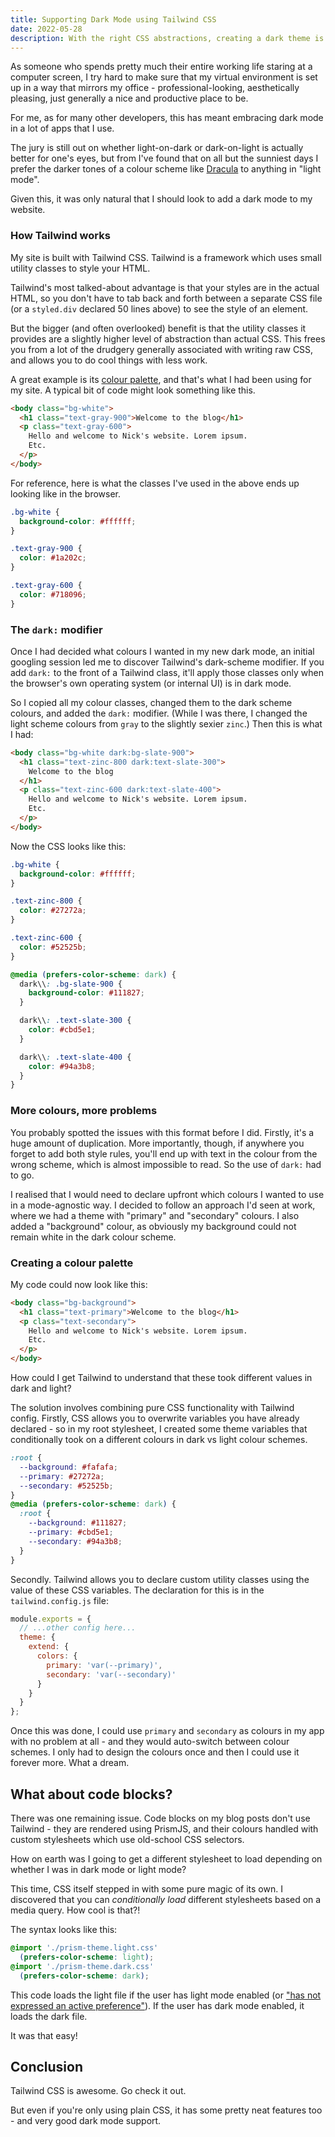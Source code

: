 ```yaml
---
title: Supporting Dark Mode using Tailwind CSS
date: 2022-05-28
description: With the right CSS abstractions, creating a dark theme is easy.
---
```


As someone who spends pretty much their entire working life staring at a computer screen, I try hard to make sure that my virtual environment is set up in a way that mirrors my office - professional-looking, aesthetically pleasing, just generally a nice and productive place to be.

For me, as for many other developers, this has meant embracing dark mode in a lot of apps that I use.

The jury is still out on whether light-on-dark or dark-on-light is actually better for one's eyes, but from I've found that on all but the sunniest days I prefer the darker tones of a colour scheme like [Dracula](https://www.draculatheme.com) to anything in "light mode".

Given this, it was only natural that I should look to add a dark mode to my website.

### How Tailwind works

My site is built with Tailwind CSS. Tailwind is a framework which uses small utility classes to style your HTML.

Tailwind's most talked-about advantage is that your styles are in the actual HTML, so you don't have to tab back and forth between a separate CSS file (or a `styled.div` declared 50 lines above) to see the style of an element.

But the bigger (and often overlooked) benefit is that the utility classes it provides are a slightly higher level of abstraction than actual CSS. This frees you from a lot of the drudgery generally associated with writing raw CSS, and allows you to do cool things with less work.

A great example is its [colour palette](https://tailwindcss.com/docs/customizing-colors), and that's what I had been using for my site. A typical bit of code might look something like this.

```html
<body class="bg-white">
  <h1 class="text-gray-900">Welcome to the blog</h1>
  <p class="text-gray-600">
    Hello and welcome to Nick's website. Lorem ipsum.
    Etc.
  </p>
</body>
```

For reference, here is what the classes I've used in the above ends up looking like in the browser.

```css
.bg-white {
  background-color: #ffffff;
}

.text-gray-900 {
  color: #1a202c;
}

.text-gray-600 {
  color: #718096;
}
```

### The `dark:` modifier

Once I had decided what colours I wanted in my new dark mode, an initial googling session led me to discover Tailwind's dark-scheme modifier. If you add `dark:` to the front of a Tailwind class, it'll apply those classes only when the browser's own operating system (or internal UI) is in dark mode.

So I copied all my colour classes, changed them to the dark scheme colours, and added the `dark:` modifier. (While I was there, I changed the light scheme colours from `gray` to the slightly sexier `zinc`.) Then this is what I had:

```html
<body class="bg-white dark:bg-slate-900">
  <h1 class="text-zinc-800 dark:text-slate-300">
    Welcome to the blog
  </h1>
  <p class="text-zinc-600 dark:text-slate-400">
    Hello and welcome to Nick's website. Lorem ipsum.
    Etc.
  </p>
</body>
```

Now the CSS looks like this:

```css
.bg-white {
  background-color: #ffffff;
}

.text-zinc-800 {
  color: #27272a;
}

.text-zinc-600 {
  color: #52525b;
}

@media (prefers-color-scheme: dark) {
  dark\\: .bg-slate-900 {
    background-color: #111827;
  }

  dark\\: .text-slate-300 {
    color: #cbd5e1;
  }

  dark\\: .text-slate-400 {
    color: #94a3b8;
  }
}
```

### More colours, more problems

You probably spotted the issues with this format before I did. Firstly, it's a huge amount of duplication. More importantly, though, if anywhere you forget to add both style rules, you'll end up with text in the colour from the wrong scheme, which is <span style="color: var(--th-wrong-media)">almost impossible to read.</span> So the use of `dark:` had to go.

I realised that I would need to declare upfront which colours I wanted to use in a mode-agnostic way. I decided to follow an approach I'd seen at work, where we had a theme with "primary" and "secondary" colours. I also added a "background" colour, as obviously my background could not remain white in the dark colour scheme.

### Creating a colour palette

My code could now look like this:

```html
<body class="bg-background">
  <h1 class="text-primary">Welcome to the blog</h1>
  <p class="text-secondary">
    Hello and welcome to Nick's website. Lorem ipsum.
    Etc.
  </p>
</body>
```

How could I get Tailwind to understand that these took different values in dark and light?

The solution involves combining pure CSS functionality with Tailwind config. Firstly, CSS allows you to overwrite variables you have already declared - so in my root stylesheet, I created some theme variables that conditionally took on a different colours in dark vs light colour schemes.

```css
:root {
  --background: #fafafa;
  --primary: #27272a;
  --secondary: #52525b;
}
@media (prefers-color-scheme: dark) {
  :root {
    --background: #111827;
    --primary: #cbd5e1;
    --secondary: #94a3b8;
  }
}
```

Secondly. Tailwind allows you to declare custom utility classes using the value of these CSS variables. The declaration for this is in the `tailwind.config.js` file:

```js
module.exports = {
  // ...other config here...
  theme: {
    extend: {
      colors: {
        primary: 'var(--primary)',
        secondary: 'var(--secondary)'
      }
    }
  }
};
```

Once this was done, I could use `primary` and `secondary` as colours in my app with no problem at all - and they would auto-switch between colour schemes. I only had to design the colours once and then I could use it forever more. What a dream.

## What about code blocks?

There was one remaining issue. Code blocks on my blog posts don't use Tailwind - they are rendered using PrismJS, and their colours handled with custom stylesheets which use old-school CSS selectors.

How on earth was I going to get a different stylesheet to load depending on whether I was in dark mode or light mode?

This time, CSS itself stepped in with some pure magic of its own. I discovered that you can _conditionally load_ different stylesheets based on a media query. How cool is that?!

The syntax looks like this:

```css
@import './prism-theme.light.css'
  (prefers-color-scheme: light);
@import './prism-theme.dark.css'
  (prefers-color-scheme: dark);
```

This code loads the light file if the user has light mode enabled (or ["has not expressed an active preference"](https://developer.mozilla.org/en-US/docs/Web/CSS/@media/prefers-color-scheme)). If the user has dark mode enabled, it loads the dark file.

It was that easy!

## Conclusion

Tailwind CSS is awesome. Go check it out.

But even if you're only using plain CSS, it has some pretty neat features too - and very good dark mode support.
